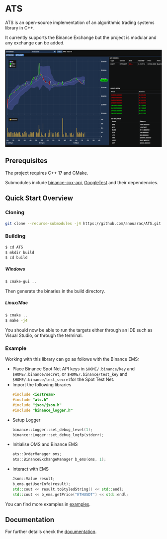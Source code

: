 # ATS
ATS is an open-source implementation of an algorithmic trading systems library in C++.

It currently supports the Binance Exchange but the project is modular and any exchange can be added.

![User Interface](screenshots/exchange-ui.png)

## Prerequisites
The project requires C++ 17 and CMake.

Submodules include [binance-cxx-api](https://github.com/dmikushin/binance-cxx-api), [GoogleTest](https://github.com/google/googletest) and their dependencies.

## Quick Start Overview
### Cloning
```bash
git clone --recurse-submodules -j4 https://github.com/anouarac/ATS.git
```
### Building
```bash
$ cd ATS
$ mkdir build
$ cd build
```
##### Windows
```Bash
$ cmake-gui ..
```
Then generate the binaries in the build directory.
##### Linux/Mac
```Bash
$ cmake ..
$ make -j4
```

You should now be able to run the targets either through an IDE such as Visual Studio, or through the terminal.

### Example
Working with this library can go as follows with the Binance EMS:

* Place Binance Spot Net API keys in ```$HOME/.binance/key``` and ```$HOME/.binance/secret```, or ```$HOME/.binance/test_key``` and ```$HOME/.binance/test_secret```for the Spot Test Net.
* Import the following libraries 
  ```CPP
  #include <iostream>
  #include "ats.h"
  #include "json/json.h"
  #include "binance_logger.h"
  ```
* Setup Logger
  ```CPP
  binance::Logger::set_debug_level(1);
  binance::Logger::set_debug_logfp(stderr);
  ```
* Initialise OMS and Binance EMS
  ```CPP
  ats::OrderManager oms;
  ats::BinanceExchangeManager b_ems(oms, 1);
  ```
* Interact with EMS
  ```CPP
  Json::Value result;
  b_ems.getUserInfo(result);
  std::cout << result.toStyledString() << std::endl;
  std::cout << b_ems.getPrice("ETHUSDT") << std::endl;
  ```
You can find more examples in [examples](examples/).
## Documentation
For further details check the [documentation](https://anouarac.github.io/ATS/).
